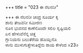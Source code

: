 +++
title = "023 ಈ ನೆಲನನೀ"

+++
ಈ ನೆಲನನೀ ಚಂದ್ರ ಸೂರ್ಯ ಕೃ  
ಶಾನು ತೇಜವನೀ ಸಮೀರಣ  
ನೂನ ಭುವನವ ಕಾಣೆನೊಂದೇ ಸಲಿಲ ಸೃಷ್ಟಿಯಲಿ   
ಏನ ಹೇಳುವೆನೆನ್ನ ಚಿತ್ತ  
ಗ್ಲಾನಿಯನು ಬಲುತೆರೆಯ ಹೊಯ್ಲಿನೊ  
ಳಾನು ಮುಳುಗುತ್ತೇಳುತಿದ್ದೆನು ರಾಯ ಕೇಳೆಂದ      ॥23॥